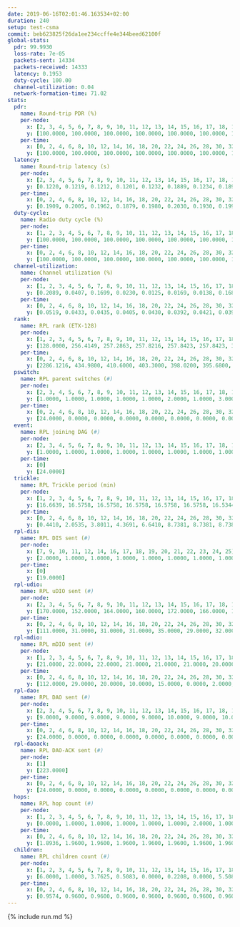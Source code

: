 ```yaml
---
date: 2019-06-16T02:01:46.163534+02:00
duration: 240
setup: test-csma
commit: beb623825f26da1ee234ccffe4e344beed62100f
global-stats:
  pdr: 99.9930
  loss-rate: 7e-05
  packets-sent: 14334
  packets-received: 14333
  latency: 0.1953
  duty-cycle: 100.00
  channel-utilization: 0.04
  network-formation-time: 71.02
stats:
  pdr:
    name: Round-trip PDR (%)
    per-node:
      x: [2, 3, 4, 5, 6, 7, 8, 9, 10, 11, 12, 13, 14, 15, 16, 17, 18, 19, 20, 21, 22, 23, 24, 25]
      y: [100.0000, 100.0000, 100.0000, 100.0000, 100.0000, 100.0000, 100.0000, 100.0000, 100.0000, 100.0000, 100.0000, 100.0000, 100.0000, 100.0000, 100.0000, 100.0000, 100.0000, 100.0000, 100.0000, 100.0000, 100.0000, 100.0000, 100.0000, 99.8336]
    per-time:
      x: [0, 2, 4, 6, 8, 10, 12, 14, 16, 18, 20, 22, 24, 26, 28, 30, 32, 34, 36, 38, 40, 42, 44, 46, 48, 50, 52, 54, 56, 58, 60, 62, 64, 66, 68, 70, 72, 74, 76, 78, 80, 82, 84, 86, 88, 90, 92, 94, 96, 98, 100, 102, 104, 106, 108, 110, 112, 114, 116, 118, 120, 122, 124, 126, 128, 130, 132, 134, 136, 138, 140, 142, 144, 146, 148, 150, 152, 154, 156, 158, 160, 162, 164, 166, 168, 170, 172, 174, 176, 178, 180, 182, 184, 186, 188, 190, 192, 194, 196, 198, 200, 202, 204, 206, 208, 210, 212, 214, 216, 218, 220, 222, 224, 226, 228, 230, 232, 234, 236, 238, 240]
      y: [100.0000, 100.0000, 100.0000, 100.0000, 100.0000, 100.0000, 100.0000, 100.0000, 100.0000, 100.0000, 100.0000, 100.0000, 100.0000, 100.0000, 100.0000, 100.0000, 100.0000, 100.0000, 100.0000, 100.0000, 100.0000, 100.0000, 100.0000, 100.0000, 100.0000, 100.0000, 100.0000, 100.0000, 100.0000, 100.0000, 100.0000, 100.0000, 100.0000, 100.0000, 100.0000, 100.0000, 100.0000, 100.0000, 100.0000, 100.0000, 100.0000, 100.0000, 100.0000, 100.0000, 100.0000, 100.0000, 100.0000, 100.0000, 100.0000, 100.0000, 100.0000, 100.0000, 100.0000, 100.0000, 100.0000, 100.0000, 100.0000, 100.0000, 100.0000, 99.1667, 100.0000, 100.0000, 100.0000, 100.0000, 100.0000, 100.0000, 100.0000, 100.0000, 100.0000, 100.0000, 100.0000, 100.0000, 100.0000, 100.0000, 100.0000, 100.0000, 100.0000, 100.0000, 100.0000, 100.0000, 100.0000, 100.0000, 100.0000, 100.0000, 100.0000, 100.0000, 100.0000, 100.0000, 100.0000, 100.0000, 100.0000, 100.0000, 100.0000, 100.0000, 100.0000, 100.0000, 100.0000, 100.0000, 100.0000, 100.0000, 100.0000, 100.0000, 100.0000, 100.0000, 100.0000, 100.0000, 100.0000, 100.0000, 100.0000, 100.0000, 100.0000, 100.0000, 100.0000, 100.0000, 100.0000, 100.0000, 100.0000, 100.0000, 100.0000, 100.0000, null]
  latency:
    name: Round-trip latency (s)
    per-node:
      x: [2, 3, 4, 5, 6, 7, 8, 9, 10, 11, 12, 13, 14, 15, 16, 17, 18, 19, 20, 21, 22, 23, 24, 25]
      y: [0.1220, 0.1219, 0.1212, 0.1201, 0.1232, 0.1889, 0.1234, 0.1894, 0.1917, 0.1934, 0.1878, 0.1912, 0.1911, 0.1900, 0.1929, 0.1927, 0.1995, 0.2561, 0.2597, 0.2663, 0.2621, 0.2735, 0.2649, 0.2684]
    per-time:
      x: [0, 2, 4, 6, 8, 10, 12, 14, 16, 18, 20, 22, 24, 26, 28, 30, 32, 34, 36, 38, 40, 42, 44, 46, 48, 50, 52, 54, 56, 58, 60, 62, 64, 66, 68, 70, 72, 74, 76, 78, 80, 82, 84, 86, 88, 90, 92, 94, 96, 98, 100, 102, 104, 106, 108, 110, 112, 114, 116, 118, 120, 122, 124, 126, 128, 130, 132, 134, 136, 138, 140, 142, 144, 146, 148, 150, 152, 154, 156, 158, 160, 162, 164, 166, 168, 170, 172, 174, 176, 178, 180, 182, 184, 186, 188, 190, 192, 194, 196, 198, 200, 202, 204, 206, 208, 210, 212, 214, 216, 218, 220, 222, 224, 226, 228, 230, 232, 234, 236, 238, 240]
      y: [0.1909, 0.2005, 0.1962, 0.1879, 0.1980, 0.2030, 0.1930, 0.1994, 0.2068, 0.1959, 0.1949, 0.1920, 0.2016, 0.2051, 0.1927, 0.1942, 0.1978, 0.1975, 0.1924, 0.1956, 0.1948, 0.2075, 0.1944, 0.1983, 0.1973, 0.2025, 0.1934, 0.1955, 0.2136, 0.1971, 0.1974, 0.1969, 0.1903, 0.1917, 0.1911, 0.1933, 0.1887, 0.1964, 0.1954, 0.1908, 0.2046, 0.1867, 0.1937, 0.1944, 0.1933, 0.1950, 0.1847, 0.1954, 0.1979, 0.2060, 0.1998, 0.1833, 0.1944, 0.1903, 0.1992, 0.1861, 0.2087, 0.1898, 0.1912, 0.2116, 0.1985, 0.1954, 0.1943, 0.2042, 0.1953, 0.1974, 0.1976, 0.2001, 0.1999, 0.2009, 0.1963, 0.1967, 0.1894, 0.2052, 0.1851, 0.1959, 0.1957, 0.1949, 0.2020, 0.1995, 0.1902, 0.1878, 0.1969, 0.1984, 0.1923, 0.1950, 0.1953, 0.1974, 0.1880, 0.1940, 0.1877, 0.1988, 0.1899, 0.1916, 0.1932, 0.1821, 0.1850, 0.1938, 0.1942, 0.1916, 0.1994, 0.1964, 0.1853, 0.1857, 0.1901, 0.1919, 0.1911, 0.1885, 0.1992, 0.1898, 0.1911, 0.1910, 0.2056, 0.1993, 0.1914, 0.1986, 0.2009, 0.1988, 0.1909, 0.1894, null]
  duty-cycle:
    name: Radio duty cycle (%)
    per-node:
      x: [1, 2, 3, 4, 5, 6, 7, 8, 9, 10, 11, 12, 13, 14, 15, 16, 17, 18, 19, 20, 21, 22, 23, 24, 25]
      y: [100.0000, 100.0000, 100.0000, 100.0000, 100.0000, 100.0000, 100.0000, 100.0000, 100.0000, 100.0000, 100.0000, 100.0000, 100.0000, 100.0000, 100.0000, 100.0000, 100.0000, 100.0000, 100.0000, 100.0000, 100.0000, 100.0000, 100.0000, 100.0000, 100.0000]
    per-time:
      x: [0, 2, 4, 6, 8, 10, 12, 14, 16, 18, 20, 22, 24, 26, 28, 30, 32, 34, 36, 38, 40, 42, 44, 46, 48, 50, 52, 54, 56, 58, 60, 62, 64, 66, 68, 70, 72, 74, 76, 78, 80, 82, 84, 86, 88, 90, 92, 94, 96, 98, 100, 102, 104, 106, 108, 110, 112, 114, 116, 118, 120, 122, 124, 126, 128, 130, 132, 134, 136, 138, 140, 142, 144, 146, 148, 150, 152, 154, 156, 158, 160, 162, 164, 166, 168, 170, 172, 174, 176, 178, 180, 182, 184, 186, 188, 190, 192, 194, 196, 198, 200, 202, 204, 206, 208, 210, 212, 214, 216, 218, 220, 222, 224, 226, 228, 230, 232, 234, 236, 238]
      y: [100.0000, 100.0000, 100.0000, 100.0000, 100.0000, 100.0000, 100.0000, 100.0000, 100.0000, 100.0000, 100.0000, 100.0000, 100.0000, 100.0000, 100.0000, 100.0000, 100.0000, 100.0000, 100.0000, 100.0000, 100.0000, 100.0000, 100.0000, 100.0000, 100.0000, 100.0000, 100.0000, 100.0000, 100.0000, 100.0000, 100.0000, 100.0000, 100.0000, 100.0000, 100.0000, 100.0000, 100.0000, 100.0000, 100.0000, 100.0000, 100.0000, 100.0000, 100.0000, 100.0000, 100.0000, 100.0000, 100.0000, 100.0000, 100.0000, 100.0000, 100.0000, 100.0000, 100.0000, 100.0000, 100.0000, 100.0000, 100.0000, 100.0000, 100.0000, 100.0000, 100.0000, 100.0000, 100.0000, 100.0000, 100.0000, 100.0000, 100.0000, 100.0000, 100.0000, 100.0000, 100.0000, 100.0000, 100.0000, 100.0000, 100.0000, 100.0000, 100.0000, 100.0000, 100.0000, 100.0000, 100.0000, 100.0000, 100.0000, 100.0000, 100.0000, 100.0000, 100.0000, 100.0000, 100.0000, 100.0000, 100.0000, 100.0000, 100.0000, 100.0000, 100.0000, 100.0000, 100.0000, 100.0000, 100.0000, 100.0000, 100.0000, 100.0000, 100.0000, 100.0000, 100.0000, 100.0000, 100.0000, 100.0000, 100.0000, 100.0000, 100.0000, 100.0000, 100.0000, 100.0000, 100.0000, 100.0000, 100.0000, 100.0000, 100.0000, 100.0000]
  channel-utilization:
    name: Channel utilization (%)
    per-node:
      x: [1, 2, 3, 4, 5, 6, 7, 8, 9, 10, 11, 12, 13, 14, 15, 16, 17, 18, 19, 20, 21, 22, 23, 24, 25]
      y: [0.2089, 0.0407, 0.1699, 0.0230, 0.0125, 0.0169, 0.0138, 0.1687, 0.0142, 0.0135, 0.0141, 0.0132, 0.0150, 0.0319, 0.0481, 0.0228, 0.0340, 0.0953, 0.0147, 0.0148, 0.0147, 0.0139, 0.0172, 0.0142, 0.0140]
    per-time:
      x: [0, 2, 4, 6, 8, 10, 12, 14, 16, 18, 20, 22, 24, 26, 28, 30, 32, 34, 36, 38, 40, 42, 44, 46, 48, 50, 52, 54, 56, 58, 60, 62, 64, 66, 68, 70, 72, 74, 76, 78, 80, 82, 84, 86, 88, 90, 92, 94, 96, 98, 100, 102, 104, 106, 108, 110, 112, 114, 116, 118, 120, 122, 124, 126, 128, 130, 132, 134, 136, 138, 140, 142, 144, 146, 148, 150, 152, 154, 156, 158, 160, 162, 164, 166, 168, 170, 172, 174, 176, 178, 180, 182, 184, 186, 188, 190, 192, 194, 196, 198, 200, 202, 204, 206, 208, 210, 212, 214, 216, 218, 220, 222, 224, 226, 228, 230, 232, 234, 236, 238]
      y: [0.0519, 0.0433, 0.0435, 0.0405, 0.0430, 0.0392, 0.0421, 0.0390, 0.0474, 0.0401, 0.0419, 0.0398, 0.0413, 0.0424, 0.0518, 0.0409, 0.0421, 0.0425, 0.0385, 0.0430, 0.0409, 0.0422, 0.0425, 0.0435, 0.0402, 0.0417, 0.0421, 0.0409, 0.0509, 0.0473, 0.0389, 0.0402, 0.0422, 0.0420, 0.0450, 0.0386, 0.0425, 0.0402, 0.0405, 0.0421, 0.0425, 0.0438, 0.0464, 0.0463, 0.0413, 0.0421, 0.0399, 0.0410, 0.0432, 0.0417, 0.0465, 0.0399, 0.0413, 0.0404, 0.0421, 0.0404, 0.0444, 0.0469, 0.0397, 0.0440, 0.0446, 0.0430, 0.0394, 0.0409, 0.0433, 0.0396, 0.0421, 0.0413, 0.0416, 0.0421, 0.0441, 0.0459, 0.0436, 0.0382, 0.0425, 0.0409, 0.0394, 0.0424, 0.0426, 0.0410, 0.0426, 0.0408, 0.0413, 0.0466, 0.0446, 0.0478, 0.0425, 0.0419, 0.0397, 0.0416, 0.0418, 0.0410, 0.0452, 0.0417, 0.0414, 0.0385, 0.0414, 0.0400, 0.0426, 0.0435, 0.0473, 0.0464, 0.0380, 0.0424, 0.0399, 0.0415, 0.0411, 0.0385, 0.0440, 0.0399, 0.0411, 0.0410, 0.0442, 0.0474, 0.0472, 0.0413, 0.0419, 0.0435, 0.0434, 0.0410]
  rank:
    name: RPL rank (ETX-128)
    per-node:
      x: [1, 2, 3, 4, 5, 6, 7, 8, 9, 10, 11, 12, 13, 14, 15, 16, 17, 18, 19, 20, 21, 22, 23, 24, 25]
      y: [128.0000, 256.4149, 257.2863, 257.8216, 257.8423, 257.8423, 387.0083, 262.8589, 390.8436, 388.2387, 390.2324, 389.4897, 392.8133, 389.8672, 390.0498, 394.2988, 389.8631, 417.2573, 521.6049, 527.2146, 535.1646, 524.3983, 826.7510, 550.7303, 820.8963]
    per-time:
      x: [0, 2, 4, 6, 8, 10, 12, 14, 16, 18, 20, 22, 24, 26, 28, 30, 32, 34, 36, 38, 40, 42, 44, 46, 48, 50, 52, 54, 56, 58, 60, 62, 64, 66, 68, 70, 72, 74, 76, 78, 80, 82, 84, 86, 88, 90, 92, 94, 96, 98, 100, 102, 104, 106, 108, 110, 112, 114, 116, 118, 120, 122, 124, 126, 128, 130, 132, 134, 136, 138, 140, 142, 144, 146, 148, 150, 152, 154, 156, 158, 160, 162, 164, 166, 168, 170, 172, 174, 176, 178, 180, 182, 184, 186, 188, 190, 192, 194, 196, 198, 200, 202, 204, 206, 208, 210, 212, 214, 216, 218, 220, 222, 224, 226, 228, 230, 232, 234, 236, 238]
      y: [2286.1216, 434.9800, 410.6000, 403.3000, 398.0200, 395.6800, 395.7200, 392.5400, 391.8800, 390.4000, 390.3600, 389.0800, 389.4400, 390.1400, 391.8600, 391.5600, 390.2600, 388.8600, 388.8800, 389.8400, 389.9200, 390.2200, 389.4400, 392.7800, 390.3800, 389.7600, 391.6600, 392.6863, 389.5000, 389.8200, 390.1000, 391.8200, 391.6000, 392.7400, 393.3400, 387.1600, 386.7400, 387.5200, 387.4600, 390.2549, 385.4400, 385.0400, 387.8000, 387.2000, 387.6400, 389.4706, 386.0800, 386.8000, 385.7600, 385.6400, 387.1600, 388.7400, 390.4600, 391.1200, 391.4800, 388.5882, 390.0943, 388.9608, 388.1000, 388.1800, 387.7400, 387.5000, 385.9600, 386.7200, 386.1400, 386.4400, 383.3200, 385.2600, 385.8400, 387.0800, 386.7600, 385.9600, 387.0200, 386.8600, 393.6538, 392.5400, 391.3600, 389.8000, 388.8000, 390.1000, 391.3000, 390.0200, 389.5000, 390.0980, 384.0400, 386.2000, 385.0000, 383.3600, 383.8400, 383.7000, 384.1000, 384.1000, 384.4800, 383.1961, 385.1800, 386.1200, 387.5400, 386.0800, 387.1200, 390.2353, 386.8200, 387.2400, 386.0400, 386.5200, 385.8200, 386.1000, 386.2800, 386.5400, 385.5400, 385.9800, 387.9600, 389.2200, 390.1800, 391.0000, 389.2115, 388.3000, 392.7647, 386.6471, 387.9000, 386.3200]
  pswitch:
    name: RPL parent switches (#)
    per-node:
      x: [2, 3, 4, 5, 6, 7, 8, 9, 10, 11, 12, 13, 14, 15, 16, 17, 18, 19, 20, 21, 22, 23, 24, 25]
      y: [1.0000, 1.0000, 1.0000, 1.0000, 1.0000, 2.0000, 1.0000, 3.0000, 3.0000, 1.0000, 3.0000, 1.0000, 1.0000, 1.0000, 1.0000, 1.0000, 1.0000, 3.0000, 7.0000, 3.0000, 1.0000, 1.0000, 1.0000, 1.0000]
    per-time:
      x: [0, 2, 4, 6, 8, 10, 12, 14, 16, 18, 20, 22, 24, 26, 28, 30, 32, 34, 36, 38, 40, 42, 44, 46, 48, 50, 52, 54, 56, 58, 60, 62, 64, 66, 68, 70, 72, 74, 76, 78, 80, 82, 84, 86, 88, 90, 92, 94, 96, 98, 100, 102, 104, 106, 108, 110, 112, 114, 116, 118, 120, 122, 124, 126, 128, 130, 132, 134, 136, 138, 140, 142, 144, 146, 148, 150, 152, 154, 156, 158, 160, 162, 164, 166, 168, 170, 172, 174, 176, 178, 180, 182, 184, 186, 188, 190, 192, 194, 196, 198, 200, 202, 204, 206, 208, 210, 212, 214, 216, 218, 220, 222, 224, 226, 228, 230, 232, 234]
      y: [24.0000, 0.0000, 0.0000, 0.0000, 0.0000, 0.0000, 0.0000, 0.0000, 0.0000, 0.0000, 0.0000, 0.0000, 0.0000, 0.0000, 0.0000, 0.0000, 0.0000, 0.0000, 0.0000, 0.0000, 0.0000, 0.0000, 0.0000, 0.0000, 0.0000, 0.0000, 0.0000, 1.0000, 0.0000, 0.0000, 0.0000, 0.0000, 0.0000, 0.0000, 0.0000, 0.0000, 0.0000, 0.0000, 0.0000, 1.0000, 0.0000, 0.0000, 0.0000, 0.0000, 0.0000, 1.0000, 0.0000, 0.0000, 0.0000, 0.0000, 0.0000, 0.0000, 0.0000, 0.0000, 0.0000, 1.0000, 3.0000, 1.0000, 0.0000, 0.0000, 0.0000, 0.0000, 0.0000, 0.0000, 0.0000, 0.0000, 0.0000, 0.0000, 0.0000, 0.0000, 0.0000, 0.0000, 0.0000, 0.0000, 2.0000, 0.0000, 0.0000, 0.0000, 0.0000, 0.0000, 0.0000, 0.0000, 0.0000, 1.0000, 0.0000, 0.0000, 0.0000, 0.0000, 0.0000, 0.0000, 0.0000, 0.0000, 0.0000, 1.0000, 0.0000, 0.0000, 0.0000, 0.0000, 0.0000, 1.0000, 0.0000, 0.0000, 0.0000, 0.0000, 0.0000, 0.0000, 0.0000, 0.0000, 0.0000, 0.0000, 0.0000, 0.0000, 0.0000, 0.0000, 2.0000, 0.0000, 1.0000, 1.0000]
  event:
    name: RPL joining DAG (#)
    per-node:
      x: [2, 3, 4, 5, 6, 7, 8, 9, 10, 11, 12, 13, 14, 15, 16, 17, 18, 19, 20, 21, 22, 23, 24, 25]
      y: [1.0000, 1.0000, 1.0000, 1.0000, 1.0000, 1.0000, 1.0000, 1.0000, 1.0000, 1.0000, 1.0000, 1.0000, 1.0000, 1.0000, 1.0000, 1.0000, 1.0000, 1.0000, 1.0000, 1.0000, 1.0000, 1.0000, 1.0000, 1.0000]
    per-time:
      x: [0]
      y: [24.0000]
  trickle:
    name: RPL Trickle period (min)
    per-node:
      x: [1, 2, 3, 4, 5, 6, 7, 8, 9, 10, 11, 12, 13, 14, 15, 16, 17, 18, 19, 20, 21, 22, 23, 24, 25]
      y: [16.6639, 16.5758, 16.5758, 16.5758, 16.5758, 16.5758, 16.5344, 16.5758, 16.5832, 16.5472, 16.5395, 16.5472, 16.5304, 16.5395, 16.5304, 16.5304, 16.5304, 16.5304, 16.5332, 16.5460, 16.5332, 16.5299, 16.5228, 16.5228, 16.5228]
    per-time:
      x: [0, 2, 4, 6, 8, 10, 12, 14, 16, 18, 20, 22, 24, 26, 28, 30, 32, 34, 36, 38, 40, 42, 44, 46, 48, 50, 52, 54, 56, 58, 60, 62, 64, 66, 68, 70, 72, 74, 76, 78, 80, 82, 84, 86, 88, 90, 92, 94, 96, 98, 100, 102, 104, 106, 108, 110, 112, 114, 116, 118, 120, 122, 124, 126, 128, 130, 132, 134, 136, 138, 140, 142, 144, 146, 148, 150, 152, 154, 156, 158, 160, 162, 164, 166, 168, 170, 172, 174, 176, 178, 180, 182, 184, 186, 188, 190, 192, 194, 196, 198, 200, 202, 204, 206, 208, 210, 212, 214, 216, 218, 220, 222, 224, 226, 228, 230, 232, 234, 236, 238]
      y: [0.4410, 2.0535, 3.8011, 4.3691, 6.6410, 8.7381, 8.7381, 8.7381, 10.1362, 17.4763, 17.4763, 17.4763, 17.4763, 17.4763, 17.4763, 17.4763, 17.4763, 17.4763, 17.4763, 17.4763, 17.4763, 17.4763, 17.4763, 17.4763, 17.4763, 17.4763, 17.4763, 17.4763, 17.4763, 17.4763, 17.4763, 17.4763, 17.4763, 17.4763, 17.4763, 17.4763, 17.4763, 17.4763, 17.4763, 17.4763, 17.4763, 17.4763, 17.4763, 17.4763, 17.4763, 17.4763, 17.4763, 17.4763, 17.4763, 17.4763, 17.4763, 17.4763, 17.4763, 17.4763, 17.4763, 17.4763, 17.4763, 17.4763, 17.4763, 17.4763, 17.4763, 17.4763, 17.4763, 17.4763, 17.4763, 17.4763, 17.4763, 17.4763, 17.4763, 17.4763, 17.4763, 17.4763, 17.4763, 17.4763, 17.4763, 17.4763, 17.4763, 17.4763, 17.4763, 17.4763, 17.4763, 17.4763, 17.4763, 17.4763, 17.4763, 17.4763, 17.4763, 17.4763, 17.4763, 17.4763, 17.4763, 17.4763, 17.4763, 17.4763, 17.4763, 17.4763, 17.4763, 17.4763, 17.4763, 17.4763, 17.4763, 17.4763, 17.4763, 17.4763, 17.4763, 17.4763, 17.4763, 17.4763, 17.4763, 17.4763, 17.4763, 17.4763, 17.4763, 17.4763, 17.4763, 17.4763, 17.4763, 17.4763, 17.4763, 17.4763]
  rpl-dis:
    name: RPL DIS sent (#)
    per-node:
      x: [7, 9, 10, 11, 12, 14, 16, 17, 18, 19, 20, 21, 22, 23, 24, 25]
      y: [2.0000, 1.0000, 1.0000, 1.0000, 1.0000, 1.0000, 1.0000, 1.0000, 1.0000, 1.0000, 2.0000, 1.0000, 1.0000, 2.0000, 1.0000, 1.0000]
    per-time:
      x: [0]
      y: [19.0000]
  rpl-udio:
    name: RPL uDIO sent (#)
    per-node:
      x: [2, 3, 4, 5, 6, 7, 8, 9, 10, 11, 12, 13, 14, 15, 16, 17, 18, 19, 20, 21, 22, 23, 24, 25]
      y: [170.0000, 152.0000, 164.0000, 160.0000, 172.0000, 166.0000, 102.0000, 162.0000, 166.0000, 166.0000, 165.0000, 164.0000, 170.0000, 165.0000, 165.0000, 167.0000, 135.0000, 168.0000, 165.0000, 172.0000, 169.0000, 169.0000, 165.0000, 165.0000]
    per-time:
      x: [0, 2, 4, 6, 8, 10, 12, 14, 16, 18, 20, 22, 24, 26, 28, 30, 32, 34, 36, 38, 40, 42, 44, 46, 48, 50, 52, 54, 56, 58, 60, 62, 64, 66, 68, 70, 72, 74, 76, 78, 80, 82, 84, 86, 88, 90, 92, 94, 96, 98, 100, 102, 104, 106, 108, 110, 112, 114, 116, 118, 120, 122, 124, 126, 128, 130, 132, 134, 136, 138, 140, 142, 144, 146, 148, 150, 152, 154, 156, 158, 160, 162, 164, 166, 168, 170, 172, 174, 176, 178, 180, 182, 184, 186, 188, 190, 192, 194, 196, 198, 200, 202, 204, 206, 208, 210, 212, 214, 216, 218, 220, 222, 224, 226, 228, 230, 232, 234, 236, 238, 240]
      y: [111.0000, 31.0000, 31.0000, 31.0000, 35.0000, 29.0000, 32.0000, 35.0000, 28.0000, 34.0000, 26.0000, 35.0000, 26.0000, 34.0000, 32.0000, 33.0000, 37.0000, 32.0000, 29.0000, 33.0000, 31.0000, 30.0000, 33.0000, 29.0000, 35.0000, 36.0000, 30.0000, 34.0000, 30.0000, 28.0000, 35.0000, 35.0000, 30.0000, 27.0000, 33.0000, 30.0000, 37.0000, 27.0000, 33.0000, 31.0000, 33.0000, 35.0000, 27.0000, 29.0000, 32.0000, 29.0000, 35.0000, 31.0000, 33.0000, 31.0000, 32.0000, 32.0000, 31.0000, 33.0000, 32.0000, 34.0000, 32.0000, 28.0000, 29.0000, 33.0000, 37.0000, 28.0000, 32.0000, 35.0000, 33.0000, 27.0000, 29.0000, 29.0000, 33.0000, 33.0000, 32.0000, 33.0000, 29.0000, 29.0000, 33.0000, 29.0000, 34.0000, 34.0000, 36.0000, 31.0000, 29.0000, 32.0000, 33.0000, 31.0000, 32.0000, 33.0000, 29.0000, 33.0000, 27.0000, 36.0000, 34.0000, 34.0000, 29.0000, 34.0000, 32.0000, 32.0000, 29.0000, 32.0000, 31.0000, 33.0000, 29.0000, 27.0000, 33.0000, 33.0000, 30.0000, 31.0000, 31.0000, 31.0000, 34.0000, 34.0000, 28.0000, 32.0000, 30.0000, 37.0000, 31.0000, 35.0000, 32.0000, 30.0000, 32.0000, 32.0000, 2.0000]
  rpl-mdio:
    name: RPL mDIO sent (#)
    per-node:
      x: [1, 2, 3, 4, 5, 6, 7, 8, 9, 10, 11, 12, 13, 14, 15, 16, 17, 18, 19, 20, 21, 22, 23, 24, 25]
      y: [21.0000, 22.0000, 22.0000, 21.0000, 21.0000, 21.0000, 20.0000, 22.0000, 20.0000, 20.0000, 21.0000, 21.0000, 22.0000, 20.0000, 22.0000, 20.0000, 21.0000, 20.0000, 21.0000, 21.0000, 20.0000, 21.0000, 20.0000, 20.0000, 21.0000]
    per-time:
      x: [0, 2, 4, 6, 8, 10, 12, 14, 16, 18, 20, 22, 24, 26, 28, 30, 32, 34, 36, 38, 40, 42, 44, 46, 48, 50, 52, 54, 56, 58, 60, 62, 64, 66, 68, 70, 72, 74, 76, 78, 80, 82, 84, 86, 88, 90, 92, 94, 96, 98, 100, 102, 104, 106, 108, 110, 112, 114, 116, 118, 120, 122, 124, 126, 128, 130, 132, 134, 136, 138, 140, 142, 144, 146, 148, 150, 152, 154, 156, 158, 160, 162, 164, 166, 168, 170, 172, 174, 176, 178, 180, 182, 184, 186, 188, 190, 192, 194, 196, 198, 200, 202, 204, 206, 208, 210, 212, 214, 216, 218, 220, 222, 224, 226, 228, 230, 232, 234, 236, 238, 240]
      y: [112.0000, 29.0000, 20.0000, 10.0000, 15.0000, 0.0000, 2.0000, 8.0000, 15.0000, 0.0000, 0.0000, 0.0000, 0.0000, 4.0000, 4.0000, 5.0000, 9.0000, 3.0000, 0.0000, 0.0000, 0.0000, 0.0000, 5.0000, 6.0000, 8.0000, 4.0000, 2.0000, 0.0000, 0.0000, 0.0000, 5.0000, 8.0000, 5.0000, 4.0000, 1.0000, 2.0000, 0.0000, 0.0000, 0.0000, 2.0000, 8.0000, 6.0000, 3.0000, 6.0000, 0.0000, 0.0000, 0.0000, 0.0000, 4.0000, 2.0000, 8.0000, 7.0000, 4.0000, 0.0000, 0.0000, 0.0000, 0.0000, 7.0000, 5.0000, 5.0000, 8.0000, 0.0000, 0.0000, 0.0000, 0.0000, 2.0000, 5.0000, 6.0000, 4.0000, 6.0000, 2.0000, 0.0000, 0.0000, 0.0000, 4.0000, 5.0000, 6.0000, 6.0000, 4.0000, 0.0000, 0.0000, 0.0000, 0.0000, 5.0000, 8.0000, 3.0000, 7.0000, 2.0000, 0.0000, 0.0000, 0.0000, 0.0000, 7.0000, 5.0000, 9.0000, 2.0000, 2.0000, 0.0000, 0.0000, 0.0000, 2.0000, 6.0000, 4.0000, 6.0000, 6.0000, 1.0000, 0.0000, 0.0000, 0.0000, 2.0000, 5.0000, 4.0000, 10.0000, 4.0000, 0.0000, 0.0000, 0.0000, 0.0000, 4.0000, 5.0000, 1.0000]
  rpl-dao:
    name: RPL DAO sent (#)
    per-node:
      x: [2, 3, 4, 5, 6, 7, 8, 9, 10, 11, 12, 13, 14, 15, 16, 17, 18, 19, 20, 21, 22, 23, 24, 25]
      y: [9.0000, 9.0000, 9.0000, 9.0000, 9.0000, 10.0000, 9.0000, 10.0000, 9.0000, 9.0000, 10.0000, 9.0000, 9.0000, 9.0000, 9.0000, 9.0000, 9.0000, 10.0000, 11.0000, 10.0000, 9.0000, 9.0000, 9.0000, 9.0000]
    per-time:
      x: [0, 2, 4, 6, 8, 10, 12, 14, 16, 18, 20, 22, 24, 26, 28, 30, 32, 34, 36, 38, 40, 42, 44, 46, 48, 50, 52, 54, 56, 58, 60, 62, 64, 66, 68, 70, 72, 74, 76, 78, 80, 82, 84, 86, 88, 90, 92, 94, 96, 98, 100, 102, 104, 106, 108, 110, 112, 114, 116, 118, 120, 122, 124, 126, 128, 130, 132, 134, 136, 138, 140, 142, 144, 146, 148, 150, 152, 154, 156, 158, 160, 162, 164, 166, 168, 170, 172, 174, 176, 178, 180, 182, 184, 186, 188, 190, 192, 194, 196, 198, 200, 202, 204, 206, 208, 210, 212, 214, 216, 218, 220, 222, 224, 226, 228, 230, 232, 234]
      y: [24.0000, 0.0000, 0.0000, 0.0000, 0.0000, 0.0000, 0.0000, 0.0000, 0.0000, 0.0000, 0.0000, 0.0000, 0.0000, 0.0000, 24.0000, 0.0000, 0.0000, 0.0000, 0.0000, 0.0000, 0.0000, 0.0000, 0.0000, 0.0000, 0.0000, 0.0000, 0.0000, 1.0000, 22.0000, 1.0000, 0.0000, 0.0000, 0.0000, 0.0000, 0.0000, 0.0000, 0.0000, 0.0000, 0.0000, 1.0000, 0.0000, 0.0000, 16.0000, 7.0000, 0.0000, 1.0000, 0.0000, 0.0000, 0.0000, 0.0000, 0.0000, 0.0000, 0.0000, 0.0000, 0.0000, 1.0000, 9.0000, 14.0000, 0.0000, 0.0000, 0.0000, 0.0000, 0.0000, 0.0000, 0.0000, 0.0000, 0.0000, 0.0000, 0.0000, 1.0000, 4.0000, 19.0000, 0.0000, 0.0000, 2.0000, 0.0000, 0.0000, 0.0000, 0.0000, 0.0000, 0.0000, 0.0000, 0.0000, 1.0000, 3.0000, 17.0000, 2.0000, 0.0000, 1.0000, 0.0000, 0.0000, 0.0000, 0.0000, 1.0000, 0.0000, 0.0000, 0.0000, 1.0000, 1.0000, 13.0000, 7.0000, 0.0000, 0.0000, 1.0000, 0.0000, 0.0000, 0.0000, 0.0000, 1.0000, 0.0000, 0.0000, 1.0000, 1.0000, 9.0000, 13.0000, 0.0000, 1.0000, 2.0000]
  rpl-daoack:
    name: RPL DAO-ACK sent (#)
    per-node:
      x: [1]
      y: [223.0000]
    per-time:
      x: [0, 2, 4, 6, 8, 10, 12, 14, 16, 18, 20, 22, 24, 26, 28, 30, 32, 34, 36, 38, 40, 42, 44, 46, 48, 50, 52, 54, 56, 58, 60, 62, 64, 66, 68, 70, 72, 74, 76, 78, 80, 82, 84, 86, 88, 90, 92, 94, 96, 98, 100, 102, 104, 106, 108, 110, 112, 114, 116, 118, 120, 122, 124, 126, 128, 130, 132, 134, 136, 138, 140, 142, 144, 146, 148, 150, 152, 154, 156, 158, 160, 162, 164, 166, 168, 170, 172, 174, 176, 178, 180, 182, 184, 186, 188, 190, 192, 194, 196, 198, 200, 202, 204, 206, 208, 210, 212, 214, 216, 218, 220, 222, 224, 226, 228, 230, 232, 234]
      y: [24.0000, 0.0000, 0.0000, 0.0000, 0.0000, 0.0000, 0.0000, 0.0000, 0.0000, 0.0000, 0.0000, 0.0000, 0.0000, 0.0000, 24.0000, 0.0000, 0.0000, 0.0000, 0.0000, 0.0000, 0.0000, 0.0000, 0.0000, 0.0000, 0.0000, 0.0000, 0.0000, 1.0000, 21.0000, 2.0000, 0.0000, 0.0000, 0.0000, 0.0000, 0.0000, 0.0000, 0.0000, 0.0000, 0.0000, 1.0000, 0.0000, 0.0000, 16.0000, 7.0000, 0.0000, 1.0000, 0.0000, 0.0000, 0.0000, 0.0000, 0.0000, 0.0000, 0.0000, 0.0000, 0.0000, 1.0000, 9.0000, 14.0000, 0.0000, 0.0000, 0.0000, 0.0000, 0.0000, 0.0000, 0.0000, 0.0000, 0.0000, 0.0000, 0.0000, 1.0000, 4.0000, 19.0000, 0.0000, 0.0000, 2.0000, 0.0000, 0.0000, 0.0000, 0.0000, 0.0000, 0.0000, 0.0000, 0.0000, 1.0000, 3.0000, 17.0000, 2.0000, 0.0000, 1.0000, 0.0000, 0.0000, 0.0000, 0.0000, 1.0000, 0.0000, 0.0000, 0.0000, 1.0000, 1.0000, 12.0000, 8.0000, 0.0000, 0.0000, 1.0000, 0.0000, 0.0000, 0.0000, 0.0000, 1.0000, 0.0000, 0.0000, 1.0000, 1.0000, 7.0000, 15.0000, 0.0000, 1.0000, 2.0000]
  hops:
    name: RPL hop count (#)
    per-node:
      x: [1, 2, 3, 4, 5, 6, 7, 8, 9, 10, 11, 12, 13, 14, 15, 16, 17, 18, 19, 20, 21, 22, 23, 24, 25]
      y: [0.0000, 1.0000, 1.0000, 1.0000, 1.0000, 1.0000, 2.0000, 1.0000, 2.0000, 2.0000, 2.0000, 2.0000, 2.0000, 2.0000, 2.0000, 2.0000, 2.0000, 2.0000, 3.0000, 3.0000, 3.0000, 3.0000, 3.0000, 3.0000, 3.0000]
    per-time:
      x: [0, 2, 4, 6, 8, 10, 12, 14, 16, 18, 20, 22, 24, 26, 28, 30, 32, 34, 36, 38, 40, 42, 44, 46, 48, 50, 52, 54, 56, 58, 60, 62, 64, 66, 68, 70, 72, 74, 76, 78, 80, 82, 84, 86, 88, 90, 92, 94, 96, 98, 100, 102, 104, 106, 108, 110, 112, 114, 116, 118, 120, 122, 124, 126, 128, 130, 132, 134, 136, 138, 140, 142, 144, 146, 148, 150, 152, 154, 156, 158, 160, 162, 164, 166, 168, 170, 172, 174, 176, 178, 180, 182, 184, 186, 188, 190, 192, 194, 196, 198, 200, 202, 204, 206, 208, 210, 212, 214, 216, 218, 220, 222, 224, 226, 228, 230, 232, 234, 236, 238]
      y: [1.8936, 1.9600, 1.9600, 1.9600, 1.9600, 1.9600, 1.9600, 1.9600, 1.9600, 1.9600, 1.9600, 1.9600, 1.9600, 1.9600, 1.9600, 1.9600, 1.9600, 1.9600, 1.9600, 1.9600, 1.9600, 1.9600, 1.9600, 1.9600, 1.9600, 1.9600, 1.9600, 1.9600, 1.9600, 1.9600, 1.9600, 1.9600, 1.9600, 1.9600, 1.9600, 1.9600, 1.9600, 1.9600, 1.9600, 1.9600, 1.9600, 1.9600, 1.9600, 1.9600, 1.9600, 1.9600, 1.9600, 1.9600, 1.9600, 1.9600, 1.9600, 1.9600, 1.9600, 1.9600, 1.9600, 1.9600, 1.9600, 1.9600, 1.9600, 1.9600, 1.9600, 1.9600, 1.9600, 1.9600, 1.9600, 1.9600, 1.9600, 1.9600, 1.9600, 1.9600, 1.9600, 1.9600, 1.9600, 1.9600, 1.9600, 1.9600, 1.9600, 1.9600, 1.9600, 1.9600, 1.9600, 1.9600, 1.9600, 1.9600, 1.9600, 1.9600, 1.9600, 1.9600, 1.9600, 1.9600, 1.9600, 1.9600, 1.9600, 1.9600, 1.9600, 1.9600, 1.9600, 1.9600, 1.9600, 1.9600, 1.9600, 1.9600, 1.9600, 1.9600, 1.9600, 1.9600, 1.9600, 1.9600, 1.9600, 1.9600, 1.9600, 1.9600, 1.9600, 1.9600, 1.9600, 1.9600, 1.9600, 1.9600, 1.9600, 1.9600]
  children:
    name: RPL children count (#)
    per-node:
      x: [1, 2, 3, 4, 5, 6, 7, 8, 9, 10, 11, 12, 13, 14, 15, 16, 17, 18, 19, 20, 21, 22, 23, 24, 25]
      y: [6.0000, 1.0000, 3.7625, 0.5083, 0.0000, 0.2208, 0.0000, 5.5083, 0.0000, 0.0000, 0.0000, 0.0000, 0.0000, 0.8458, 1.6083, 0.4083, 0.8583, 3.2667, 0.0000, 0.0000, 0.0000, 0.0000, 0.0000, 0.0000, 0.0000]
    per-time:
      x: [0, 2, 4, 6, 8, 10, 12, 14, 16, 18, 20, 22, 24, 26, 28, 30, 32, 34, 36, 38, 40, 42, 44, 46, 48, 50, 52, 54, 56, 58, 60, 62, 64, 66, 68, 70, 72, 74, 76, 78, 80, 82, 84, 86, 88, 90, 92, 94, 96, 98, 100, 102, 104, 106, 108, 110, 112, 114, 116, 118, 120, 122, 124, 126, 128, 130, 132, 134, 136, 138, 140, 142, 144, 146, 148, 150, 152, 154, 156, 158, 160, 162, 164, 166, 168, 170, 172, 174, 176, 178, 180, 182, 184, 186, 188, 190, 192, 194, 196, 198, 200, 202, 204, 206, 208, 210, 212, 214, 216, 218, 220, 222, 224, 226, 228, 230, 232, 234, 236, 238]
      y: [0.9574, 0.9600, 0.9600, 0.9600, 0.9600, 0.9600, 0.9600, 0.9600, 0.9600, 0.9600, 0.9600, 0.9600, 0.9600, 0.9600, 0.9600, 0.9600, 0.9600, 0.9600, 0.9600, 0.9600, 0.9600, 0.9600, 0.9600, 0.9600, 0.9600, 0.9600, 0.9600, 0.9600, 0.9600, 0.9600, 0.9600, 0.9600, 0.9600, 0.9600, 0.9600, 0.9600, 0.9600, 0.9600, 0.9600, 0.9600, 0.9600, 0.9600, 0.9600, 0.9600, 0.9600, 0.9600, 0.9600, 0.9600, 0.9600, 0.9600, 0.9600, 0.9600, 0.9600, 0.9600, 0.9600, 0.9600, 0.9600, 0.9600, 0.9600, 0.9600, 0.9600, 0.9600, 0.9600, 0.9600, 0.9600, 0.9600, 0.9600, 0.9600, 0.9600, 0.9600, 0.9600, 0.9600, 0.9600, 0.9600, 0.9600, 0.9600, 0.9600, 0.9600, 0.9600, 0.9600, 0.9600, 0.9600, 0.9600, 0.9600, 0.9600, 0.9600, 0.9600, 0.9600, 0.9600, 0.9600, 0.9600, 0.9600, 0.9600, 0.9600, 0.9600, 0.9600, 0.9600, 0.9600, 0.9600, 0.9600, 0.9600, 0.9600, 0.9600, 0.9600, 0.9600, 0.9600, 0.9600, 0.9600, 0.9600, 0.9600, 0.9600, 0.9600, 0.9600, 0.9600, 0.9600, 0.9600, 0.9600, 0.9600, 0.9600, 0.9600]
---
```


{% include run.md %}
